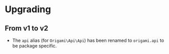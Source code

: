 # Upgrading

## From v1 to v2

- The `api` alias (for `Origami\Api\Api`) has been renamed to `origami.api` to be package specific.
